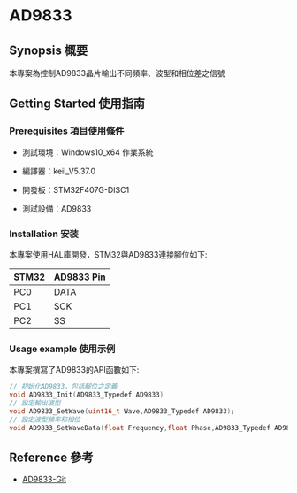 # AD9833
## Synopsis 概要
本專案為控制AD9833晶片輸出不同頻率、波型和相位差之信號

## Getting Started 使用指南

### Prerequisites 項目使用條件

- 測試環境：Windows10_x64 作業系統

- 編譯器：keil_V5.37.0

- 開發板：STM32F407G-DISC1
	
- 測試設備：AD9833

### Installation 安装
本專案使用HAL庫開發，STM32與AD9833連接腳位如下:

| STM32 | AD9833 Pin |
| ----- | ---------- |
| PC0   | DATA       |
| PC1   | SCK        |
| PC2   | SS         |

### Usage example 使用示例
本專案撰寫了AD9833的API函數如下:

```C
// 初始化AD9833，包括腳位之定義
void AD9833_Init(AD9833_Typedef AD9833)
// 設定輸出波型
void AD9833_SetWave(uint16_t Wave,AD9833_Typedef AD9833);
// 設定波型頻率和相位
void AD9833_SetWaveData(float Frequency,float Phase,AD9833_Typedef AD9833);
```
## Reference 參考
- [AD9833-Git][1]

  [1]: https://github.com/peterchen6618/AD9833.git  "游標顯示"
